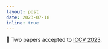 ```yaml
---
layout: post
date: 2023-07-18
inline: true
---
```


📝 Two papers accepted to [ICCV 2023](https://iccv2023.thecvf.com/).
